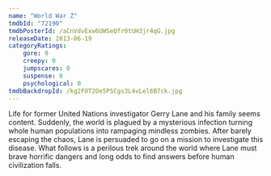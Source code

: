 ```yaml
---
name: "World War Z"
tmdbId: "72190"
tmdbPosterId: /aCnVdvExw6UWSeQfr0tUH3jr4qG.jpg
releaseDate: 2013-06-19
categoryRatings:
    gore: 0
    creepy: 0
    jumpscares: 0
    suspense: 0
    psychological: 0
tmdbBackdropId: /kg2FOT2Oe5PSCgs3L4vLel6B7ck.jpg
---
```

Life for former United Nations investigator Gerry Lane and his family seems content. Suddenly, the world is plagued by a mysterious infection turning whole human populations into rampaging mindless zombies. After barely escaping the chaos, Lane is persuaded to go on a mission to investigate this disease. What follows is a perilous trek around the world where Lane must brave horrific dangers and long odds to find answers before human civilization falls.

